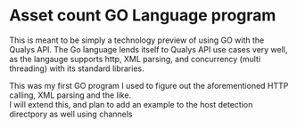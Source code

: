 # Asset count GO Language program

This is meant to be simply a technology preview of using GO with the Qualys API.  The Go language lends itself to Qualys API use
cases very well, as the langauge supports http, XML parsing, and concurrency (multi threading) with its standard libraries.  

This was my first GO program I used to figure out the aforementioned HTTP calling, XML parsing and the like.  
I will extend this, and plan to add an example to the host detection directpory as well using channels
